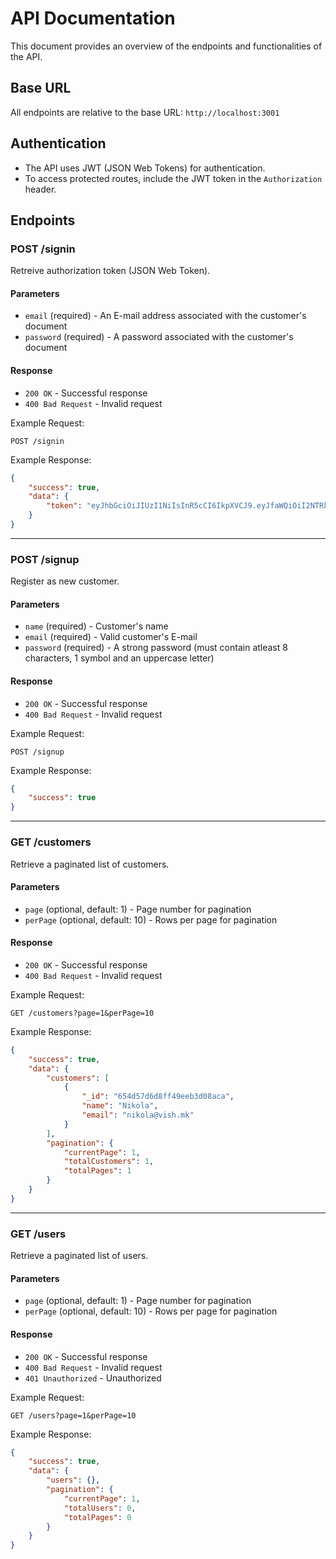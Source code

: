 # API Documentation

This document provides an overview of the endpoints and functionalities of the API.

## Base URL

All endpoints are relative to the base URL: `http://localhost:3001`

## Authentication

- The API uses JWT (JSON Web Tokens) for authentication.
- To access protected routes, include the JWT token in the `Authorization` header.

## Endpoints

### POST /signin

Retreive authorization token (JSON Web Token).

#### Parameters

- `email` (required) - An E-mail address associated with the customer's document
- `password` (required) - A password associated with the customer's document

#### Response

- `200 OK` - Successful response
- `400 Bad Request` - Invalid request

Example Request:

```
POST /signin
```
Example Response:
```json
{
    "success": true,
    "data": {
        "token": "eyJhbGciOiJIUzI1NiIsInR5cCI6IkpXVCJ9.eyJfaWQiOiI2NTRkNTdkNmQ4ZmY0OWVlYjNkMDhhY2EiLCJpYXQiOjE2OTk1NzEwODF9.OGE57us85zS74ALWI0yc7qZ9EJgwV4HOEDygAEKOg98"
    }
}
```
---
### POST /signup

Register as new customer.

#### Parameters

- `name` (required) - Customer's name
- `email` (required) - Valid customer's E-mail
- `password` (required) - A strong password (must contain atleast 8 characters, 1 symbol and an uppercase letter)

#### Response

- `200 OK` - Successful response
- `400 Bad Request` - Invalid request

Example Request:

```
POST /signup
```
Example Response:
```json
{
    "success": true
}
```
---
### GET /customers

Retrieve a paginated list of customers.

#### Parameters

- `page` (optional, default: 1) - Page number for pagination
- `perPage` (optional, default: 10) - Rows per page for pagination

#### Response

- `200 OK` - Successful response
- `400 Bad Request` - Invalid request

Example Request:

```
GET /customers?page=1&perPage=10
```
Example Response:
```json
{
    "success": true,
    "data": {
        "customers": [
            {
                "_id": "654d57d6d8ff49eeb3d08aca",
                "name": "Nikola",
                "email": "nikola@vish.mk"
            }
        ],
        "pagination": {
            "currentPage": 1,
            "totalCustomers": 1,
            "totalPages": 1
        }
    }
}
```
---
### GET /users

Retrieve a paginated list of users.

#### Parameters

- `page` (optional, default: 1) - Page number for pagination
- `perPage` (optional, default: 10) - Rows per page for pagination

#### Response

- `200 OK` - Successful response
- `400 Bad Request` - Invalid request
- `401 Unauthorized` - Unauthorized

Example Request:

```
GET /users?page=1&perPage=10
```
Example Response:
```json
{
    "success": true,
    "data": {
        "users": {},
        "pagination": {
            "currentPage": 1,
            "totalUsers": 0,
            "totalPages": 0
        }
    }
}
```